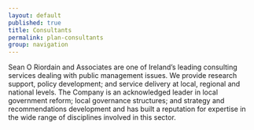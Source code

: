 ```yaml
---
layout: default
published: true
title: Consultants
permalink: plan-consultants
group: navigation
---
```


Sean O Riordain and Associates are one of Ireland’s leading consulting services dealing with public management issues. We provide research support, policy development; and service delivery at local, regional and national levels. The Company is an acknowledged leader in local government reform; local governance structures; and strategy and recommendations development and has built a reputation for expertise in the wide range of disciplines involved in this sector.

<div class="credits">

</div>